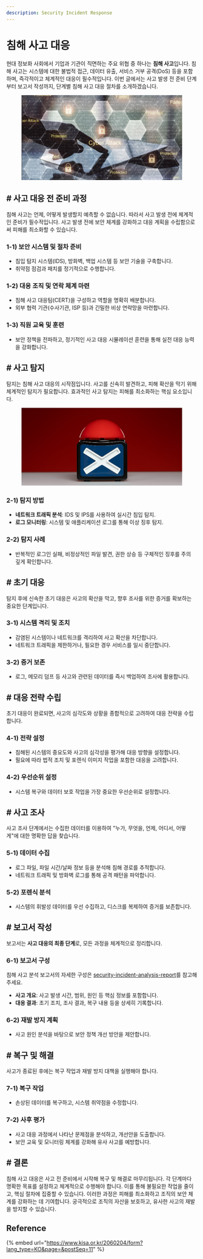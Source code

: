```yaml
---
description: Security Incident Response
---
```


# 침해 사고 대응

현대 정보화 사회에서 기업과 기관이 직면하는 주요 위협 중 하나는 **침해 사고**입니다. 침해 사고는 시스템에 대한 불법적 접근, 데이터 유출, 서비스 거부 공격(DoS) 등을 포함하며, 즉각적이고 체계적인 대응이 필수적입니다. 이번 글에서는 사고 발생 전 준비 단계부터 보고서 작성까지, 단계별 침해 사고 대응 절차를 소개하겠습니다.

<figure><img src="../.gitbook/assets/image (2).png" alt=""><figcaption></figcaption></figure>

## # 사고 대응 전 준비 과정

침해 사고는 언제, 어떻게 발생할지 예측할 수 없습니다. 따라서 사고 발생 전에 체계적인 준비가 필수적입니다. 사고 발생 전에 보안 체계를 강화하고 대응 계획을 수립함으로써 피해를 최소화할 수 있습니다.

### 1-1) 보안 시스템 및 절차 준비

* 침입 탐지 시스템(IDS), 방화벽, 백업 시스템 등 보안 기술을 구축합니다.
* 취약점 점검과 패치를 정기적으로 수행합니다.

### 1-2) 대응 조직 및 연락 체계 마련

* 침해 사고 대응팀(CERT)을 구성하고 역할을 명확히 배분합니다.
* 외부 협력 기관(수사기관, ISP 등)과 긴밀한 비상 연락망을 마련합니다.

### 1-3) 직원 교육 및 훈련

* 보안 정책을 전파하고, 정기적인 사고 대응 시뮬레이션 훈련을 통해 실전 대응 능력을 강화합니다.



## # 사고 탐지

탐지는 침해 사고 대응의 시작점입니다. 사고를 신속히 발견하고, 피해 확산을 막기 위해 체계적인 탐지가 필요합니다. 효과적인 사고 탐지는 피해를 최소화하는 핵심 요소입니다.&#x20;

<figure><img src="../.gitbook/assets/2149943720-2.jpg" alt=""><figcaption></figcaption></figure>

### 2-1) 탐지 방법

* **네트워크 트래픽 분석**: IDS 및 IPS를 사용하여 실시간 침입 탐지.
* **로그 모니터링**: 시스템 및 애플리케이션 로그를 통해 이상 징후 탐지.

### 2-2) 탐지 사례

* 반복적인 로그인 실패, 비정상적인 파일 발견, 권한 상승 등 구체적인 징후를 주의 깊게 확인합니다.



## # 초기 대응

탐지 후에 신속한 초기 대응은 사고의 확산을 막고, 향후 조사를 위한 증거를 확보하는 중요한 단계입니다.

### 3-1) 시스템 격리 및 조치

* 감염된 시스템이나 네트워크를 격리하여 사고 확산을 차단합니다.
* 네트워크 트래픽을 제한하거나, 필요한 경우 서비스를 일시 중단합니다.

### 3-2) 증거 보존

* 로그, 메모리 덤프 등 사고와 관련된 데이터를 즉시 백업하여 조사에 활용합니다.



## # 대응 전략 수립

초기 대응이 완료되면, 사고의 심각도와 상황을 종합적으로 고려하여 대응 전략을 수립합니다.

### 4-1) 전략 설정

* 침해된 시스템의 중요도와 사고의 심각성을 평가해 대응 방향을 설정합니다.
* 필요에 따라 법적 조치 및 포렌식 이미지 작업을 포함한 대응을 고려합니다.

### 4-2) 우선순위 설정

* 시스템 복구와 데이터 보호 작업을 가장 중요한 우선순위로 설정합니다.



## # 사고 조사

사고 조사 단계에서는 수집한 데이터를 이용하여 "누가, 무엇을, 언제, 어디서, 어떻게"에 대한 명확한 답을 찾습니다.

### 5-1) 데이터 수집

* 로그 파일, 파일 시간/날짜 정보 등을 분석해 침해 경로를 추적합니다.
* 네트워크 트래픽 및 방화벽 로그를 통해 공격 패턴을 파악합니다.

### 5-2) 포렌식 분석

* 시스템의 휘발성 데이터를 우선 수집하고, 디스크를 복제하여 증거를 보존합니다.



## # 보고서 작성

보고서는 **사고 대응의 최종 단계**로, 모든 과정을 체계적으로 정리합니다.

### 6-1) 보고서 구성

침해 사고 분석 보고서의 자세한 구성은 [security-incident-analysis-report](security-incident-analysis-report/ "mention")를 참고해 주세요.

* **사고 개요**: 사고 발생 시간, 범위, 원인 등 핵심 정보를 포함합니다.
* **대응 결과**: 초기 조치, 조사 결과, 복구 내용 등을 상세히 기록합니다.

### 6-2) 재발 방지 계획

* 사고 원인 분석을 바탕으로 보안 정책 개선 방안을 제안합니다.



## # 복구 및 해결

사고가 종료된 후에는 복구 작업과 재발 방지 대책을 실행해야 합니다.

### 7-1) 복구 작업

* 손상된 데이터를 복구하고, 시스템 취약점을 수정합니다.

### 7-2) 사후 평가

* 사고 대응 과정에서 나타난 문제점을 분석하고, 개선안을 도출합니다.
* 보안 교육 및 모니터링 체계를 강화해 유사 사고를 예방합니다.



## # 결론

침해 사고 대응은 사고 전 준비에서 시작해 복구 및 해결로 마무리됩니다. 각 단계마다 명확한 목표를 설정하고 체계적으로 수행해야 합니다. 이를 통해 불필요한 작업을 줄이고, 핵심 절차에 집중할 수 있습니다. 이러한 과정은 피해를 최소화하고 조직의 보안 체계를 강화하는 데 기여합니다. 궁극적으로 조직의 자산을 보호하고, 유사한 사고의 재발을 방지할 수 있습니다.

## Reference

{% embed url="https://www.kisa.or.kr/2060204/form?lang_type=KO&page=&postSeq=11" %}
